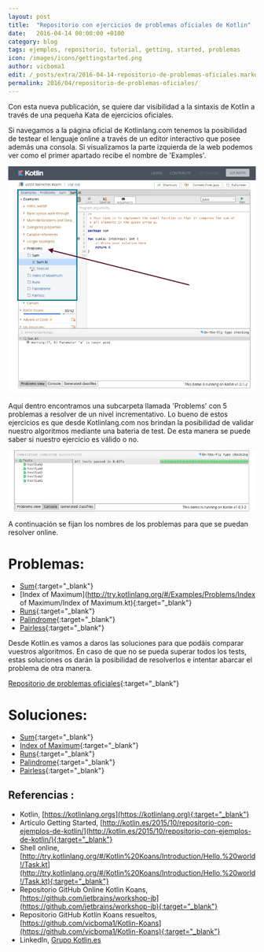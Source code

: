 ```yaml
---
layout: post
title:  "Repositorio con ejercicios de problemas oficiales de Kotlin"
date:   2016-04-14 00:00:00 +0100
category: blog
tags: ejemplos, repositorio, tutorial, getting, started, problemas
icon: /images/icons/gettingstarted.png
author: vicboma1
edit: /_posts/extra/2016-04-14-repositorio-de-problemas-oficiales.markdown
permalink: 2016/04/repositorio-de-problemas-oficiales/
---
```


Con esta nueva publicación, se quiere dar visibilidad a la sintaxis de Kotlin a través de una pequeña Kata de ejercicios oficiales.

Si navegamos a la página oficial de Kotlinlang.com tenemos la posibilidad de testear el lenguaje online a través de un editor interactivo que posee además una consola.
Si visualizamos la parte izquierda de la web podemos ver como el primer apartado recibe el nombre de 'Examples'. 


![](/images/problemasKotlin/console.png)


Aquí dentro encontramos una subcarpeta llamada 'Problems' con 5 problemas a resolver de un nivel incrementativo.
Lo bueno de estos ejercicios es que desde Kotlinlang.com nos brindan la posibilidad de validar nuestro algoritmos mediante una bateria de test.
De esta manera se puede saber si nuestro ejercicio es válido o no.

![](/images/problemasKotlin/test.png)


A continuación se fijan los nombres de los problemas para que se puedan resolver online.

# Problemas:
* [Sum](http://try.kotlinlang.org/#/Examples/Problems/Sum/Sum.kt){:target="_blank"}
* [Index of Maximum](http://try.kotlinlang.org/#/Examples/Problems/Index of Maximum/Index of Maximum.kt){:target="_blank"}
* [Runs](http://try.kotlinlang.org/#/Examples/Problems/Runs/Runs.kt){:target="_blank"}
* [Palindrome](http://try.kotlinlang.org/#/Examples/Problems/Palindrome/Palindrome.kt){:target="_blank"}
* [Pairless](http://try.kotlinlang.org/#/Examples/Problems/Pairless/Pairless.kt){:target="_blank"}


Desde Kotlin.es vamos a daros las soluciones para que podáis comparar vuestros algoritmos. 
En caso de que no se pueda superar todos los tests, estas soluciones os darán la posibilidad de resolverlos e intentar abarcar el problema de otra manera.


[Repositorio de problemas oficiales](https://github.com/vicboma1/Kotlin-Examples-Problems){:target="_blank"}

# Soluciones:
* [Sum](https://github.com/vicboma1/Kotlin-Examples-Problems#sum---online){:target="_blank"}
* [Index of Maximum](https://github.com/vicboma1/Kotlin-Examples-Problems#index-of-maximum---online){:target="_blank"}
* [Runs](https://github.com/vicboma1/Kotlin-Examples-Problems#run---online){:target="_blank"}
* [Palindrome](https://github.com/vicboma1/Kotlin-Examples-Problems#palindrome---online){:target="_blank"}
* [Pairless](https://github.com/vicboma1/Kotlin-Examples-Problems#pairless---online){:target="_blank"}


## Referencias :

* Kotlin, [https://kotlinlang.orgs](https://kotlinlang.org){:target="_blank"}   
* Artículo Getting Started,  [http://kotlin.es/2015/10/repositorio-con-ejemplos-de-kotlin/](http://kotlin.es/2015/10/repositorio-con-ejemplos-de-kotlin/){:target="_blank"}
* Shell online,  [http://try.kotlinlang.org/#/Kotlin%20Koans/Introduction/Hello,%20world!/Task.kt](http://try.kotlinlang.org/#/Kotlin%20Koans/Introduction/Hello,%20world!/Task.kt){:target="_blank"} 
* Repositorio GitHub Online Kotlin Koans,  [https://github.com/jetbrains/workshop-jb](https://github.com/jetbrains/workshop-jb){:target="_blank"}
* Repositorio GitHub Kotlin Koans resueltos, [https://github.com/vicboma1/Kotlin-Koans](https://github.com/vicboma1/Kotlin-Koans){:target="_blank"}
* LinkedIn, [Grupo Kotlin.es](https://www.linkedin.com/groups/8444142)